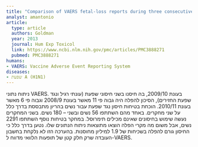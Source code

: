 ```yaml
---
title: "Comparison of VAERS fetal-loss reports during three consecutive influenza seasons"
analyst: amantonio
article:
  type: article
  authors: Goldman
  year: 2013
  journal: Hum Exp Toxicol
  link: https://www.ncbi.nlm.nih.gov/pmc/articles/PMC3888271
  pubmed: PMC3888271
humans:
- VAERS: Vaccine Adverse Event Reporting System
diseases:
- שפעת A (H1N1)
---
```


ניתוח נתוני VAERS. בעונת 2009/10, בה חיסנו בשני חיסוני שפעת (עונתי רגיל ונגד שפעת החזירים), הסיכון להפלה היה גבוה פי 11 מאשר בעונת 2008/9 וגבוה פי 6 מאשר בעונת 2010/11.
הוכחת בטיחות חיסון נגד שפעת עבור נשים בהריון מתבססת בדרך כלל על שני מחקרים. באחד מהם השתתפו 56 נשים ובשני – 180 נשים. בשני המחקרים נעשה שימוש בחיסונים שאינם מכילים תימרוסל. במחקר בטיחות נוסף השתתפו 2291 נשים, אבל משום מה מקרי הפלה הוצאו מתוצאות ניתוח הנתונים שלו.
נטען בדרך כלל כי החיסון גורם להפלה בשכיחות של 1.9 למיליון מחוסנות. בהערכה הזו לא נלקחת בחשבון העובדה שרק חלק קטן של תופעות הלוואי מדווח ל-VAERS.
